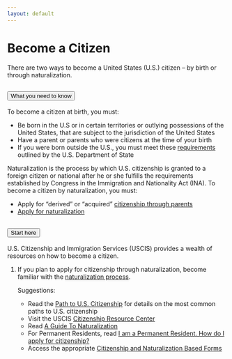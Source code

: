 ```yaml
---
layout: default
---
```


# Become a Citizen

There are two ways to become a United States (U.S.) citizen – by birth or through naturalization.

<div class="usa-accordion">
  <h2 class="usa-accordion__heading">
    <button class="usa-accordion__button" aria-expanded="false" aria-controls="a1">
      What you need to know
    </button>
  </h2>
  <div id="a1" class="usa-accordion__content usa-prose">
    <p>
      To become a citizen at birth, you must:
    </p>
    <ul>
      <li>Be born in the U.S or in certain territories or outlying possessions of the United States, that are subject to the jurisdiction of the United States</li>
      <li>Have a parent or parents who were citizens at the time of your birth</li>
      <li>If you were born outside the U.S., you must meet these <a href="https://travel.state.gov/content/travel/en/legal-considerations/us-citizenship-laws-policies/citizenship-child-born-abroad.html">requirements</a> outlined by the U.S. Department of State</li>
    </ul>
    <p>Naturalization is the process by which U.S. citizenship is granted to a foreign citizen or national after he or she fulfills the requirements established by Congress in the Immigration and Nationality Act (INA). To become a citizen by naturalization, you must:</p>
    <ul>
      <li>Apply for “derived” or “acquired” <a href="https://www.uscis.gov/us-citizenship/citizenship-through-parents">citizenship through&nbsp;parents</a>
      </li>
      <li><a href="https://www.uscis.gov/us-citizenship/citizenship-through-naturalization">Apply for naturalization</a></li>
    </ul>
  </div>
  <h2 class="usa-accordion__heading">
    <button class="usa-accordion__button" aria-expanded="false" aria-controls="a2">
      Start here
    </button>
  </h2>
  <div id="a2" class="usa-accordion__content usa-prose">
    <p>U.S. Citizenship and Immigration Services (USCIS) provides a wealth of resources on how to become a citizen.</p>
    <ol>
      <li>If you plan to apply for citizenship through naturalization, become familiar with the <a href="https://www.uscis.gov/us-citizenship/citizenship-through-naturalization">naturalization process</a>.
      <p>Suggestions:</p>
      <ul>
        <li>Read the <a href="https://www.uscis.gov/us-citizenship/citizenship-through-naturalization/path-us-citizenship">Path to U.S. Citizenship</a> for details on the most common paths to U.S. citizenship</li>
        <li>Visit the USCIS <a href="http://www.uscis.gov/citizenship">Citizenship Resource Center</a></li>
        <li>Read <a href="http://www.uscis.gov/files/article/M-476.pdf">A Guide To Naturalization</a></li>
        <li>For Permanent Residents, read <a href="http://www.uscis.gov/USCIS/Resources/B3en.pdf">I am a Permanent Resident. How do I apply for citizenship?</a></li>
        <li>Access the appropriate <a href="https://www.uscis.gov/forms?topic_id=1128">Citizenship and Naturalization Based Forms</a></li>
      </ul>
      </li>
    </ol>
  </div>
</div>

